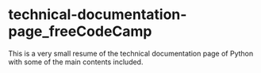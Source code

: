 # technical-documentation-page_freeCodeCamp
This is a very small resume of the technical documentation page of Python with some of the main contents included.
